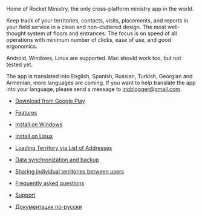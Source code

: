 Home of Rocket Ministry, the only cross-platform ministry app in the world.

Keep track of your territories, contacts, visits, placements, and reports in your field service in a clean and non-cluttered design. The most well-thought system of floors and entrances. The focus is on speed of all operations with minimum number of clicks, ease of use, and good ergonomics.

Android, Windows, Linux are supported. Mac should work too, but not tested yet.

The app is translated into English, Spanish, Russian, Turkish, Georgian and Armenian, more languages are coming. If you want to help translate the app into your language, please send a message to [inoblogger@gmail.com](mailto:inoblogger@gmail.com).

* [Download from Google Play](https://play.google.com/store/apps/details?id=org.rocketministry)

* [Features](https://github.com/antorix/Rocket-Ministry/wiki#features)

* [Install on Windows](https://github.com/antorix/Rocket-Ministry/wiki#windows)
 
* [Install on Linux](https://github.com/antorix/Rocket-Ministry/wiki#linux)

* [Loading Territory via List of Addresses](https://github.com/antorix/Rocket-Ministry/wiki#loading-territory-via-list-of-addresses)

* [Data synchronization and backup](https://github.com/antorix/Rocket-Ministry/wiki#data-synchronization-and-backup)

* [Sharing individual territories between users](https://github.com/antorix/Rocket-Ministry/wiki#sharing-individual-territories-between-users)
 
* [Frequently asked questions](https://github.com/antorix/Rocket-Ministry/wiki#faq)

* [Support](https://github.com/antorix/Rocket-Ministry/wiki#support)

* [Документация по-русски](https://github.com/antorix/Rocket-Ministry/wiki/ru)
